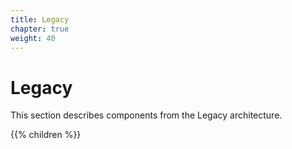```yaml
---
title: Legacy
chapter: true
weight: 40
---
```


# Legacy

This section describes components from the Legacy architecture.

{{% children %}}
